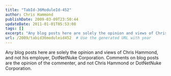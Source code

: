 ```yaml
---
title: "TabId-36ModuleId-452"
author: Chris Hammond
publishDate: 2009-03-09T23:50:44
updateDate: 2011-01-01T05:53:08
tags: []
excerpt: "Any blog posts here are solely the opinion and views of Chris Hammond, and not his employer, DotNetNuke Corporation. Comments on blog posts are the opinion of the&nbsp;commenter, and not Chris Hammond or DotNetNuke..."
url: /2009/tabid36moduleid452  # Use the generated URL with year
---
```

Any blog posts here are solely the opinion and views of Chris Hammond, and not his employer, DotNetNuke Corporation. Comments on blog posts are the opinion of the&nbsp;commenter, and not Chris Hammond or DotNetNuke Corporation.
